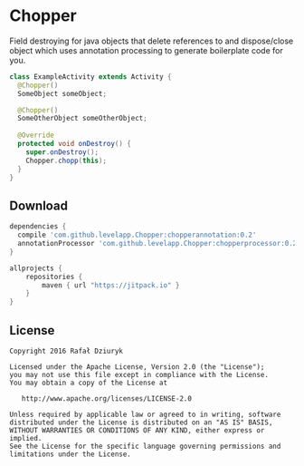 Chopper
============

Field destroying for java objects that delete references to and dispose/close object which uses annotation processing to generate boilerplate
code for you.

```java
class ExampleActivity extends Activity {
  @Chopper() 
  SomeObject someObject;

  @Chopper() 
  SomeOtherObject someOtherObject;
  
  @Override
  protected void onDestroy() {
    super.onDestroy();
    Chopper.chopp(this);
  }
}
```

Download
--------

```groovy
dependencies {
  compile 'com.github.levelapp.Chopper:chopperannotation:0.2'
  annotationProcessor 'com.github.levelapp.Chopper:chopperprocessor:0.2'
}

allprojects {
    repositories {
        maven { url "https://jitpack.io" }
    }
}
```

License
-------

    Copyright 2016 Rafał Dziuryk

    Licensed under the Apache License, Version 2.0 (the "License");
    you may not use this file except in compliance with the License.
    You may obtain a copy of the License at

       http://www.apache.org/licenses/LICENSE-2.0

    Unless required by applicable law or agreed to in writing, software
    distributed under the License is distributed on an "AS IS" BASIS,
    WITHOUT WARRANTIES OR CONDITIONS OF ANY KIND, either express or implied.
    See the License for the specific language governing permissions and
    limitations under the License.